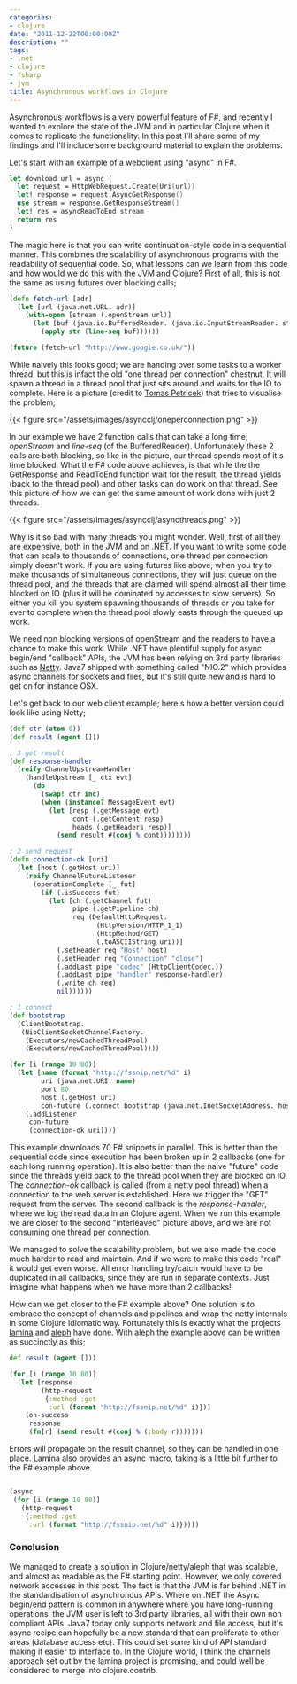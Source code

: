 ```yaml
---
categories:
- clojure
date: "2011-12-22T00:00:00Z"
description: ""
tags:
- .net
- clojure
- fsharp
- jvm
title: Asynchronous workflows in Clojure
---
```


Asynchronous workflows is a very powerful feature of F#, and recently I wanted to explore the state of the JVM and in particular Clojure when it comes to replicate the functionality. In this post I'll share some of my findings and I'll include some background material to explain the problems.

Let's start with an example of a webclient using "async" in F#.

```fsharp
let download url = async {
  let request = HttpWebRequest.Create(Uri(url))
  let! response = request.AsyncGetResponse()
  use stream = response.GetResponseStream()
  let! res = asyncReadToEnd stream
  return res
}
```

The magic here is that you can write continuation-style code in a sequential manner. This combines the scalability of asynchronous programs with the readability of sequential code. So, what lessons can we learn from this code and how would we do this with the JVM and Clojure? First of all, this is not the same as using futures over blocking calls;

```clojure
(defn fetch-url [adr]
  (let [url (java.net.URL. adr)]
    (with-open [stream (.openStream url)]
      (let [buf (java.io.BufferedReader. (java.io.InputStreamReader. stream))]
        (apply str (line-seq buf))))))

(future (fetch-url "http://www.google.co.uk/"))
```

While naively this looks good; we are handing over some tasks to a worker thread, but this is infact the old "one thread per connection" chestnut. It will spawn a thread in a thread pool that just sits around and waits for the IO to complete. Here is a picture (credit to <a href="http://tomasp.net/">Tomas Petricek</a>) that tries to visualise the problem;

{{< figure src="/assets/images/asyncclj/oneperconnection.png" >}}

In our example we have 2 function calls that can take a long time; _openStream_ and _line-seq_ (of the BufferedReader). Unfortunately these 2 calls are both blocking, so like in the picture, our thread spends most of it's time blocked. What the F# code above achieves, is that while the the GetResponse and ReadToEnd function wait for the result, the thread yields (back to the thread pool) and other tasks can do work on that thread. See this picture of how we can get the same amount of work done with just 2 threads.

{{< figure src="/assets/images/asyncclj/asyncthreads.png" >}}

Why is it so bad with many threads you might wonder. Well, first of all they are expensive, both in the JVM and on .NET. If you want to write some code that can scale to thousands of connections, one thread per connection simply doesn't work. If you are using futures like above, when you try to make thousands of simultaneous connections, they will just queue on the thread pool, and the threads that are claimed will spend almost all their time blocked on IO (plus it will be dominated by accesses to slow servers). So either you kill you system spawning thousands of threads or you take for ever to complete when the thread pool slowly easts through the queued up work.

We need non blocking versions of openStream and the readers to have a chance to make this work. While .NET have plentiful supply for async begin/end "callback" APIs, the JVM has been relying on 3rd party libraries such as <a href="http://www.jboss.org/netty">Netty</a>. Java7 shipped with something called "NIO.2" which provides async channels for sockets and files, but it's still quite new and is hard to get on for instance OSX.

Let's get back to our web client example; here's how a better version could look like using Netty;

```clojure
(def ctr (atom 0))
(def result (agent []))

; 3 get result
(def response-handler
  (reify ChannelUpstreamHandler
    (handleUpstream [_ ctx evt]
      (do
        (swap! ctr inc)
        (when (instance? MessageEvent evt)
          (let [resp (.getMessage evt)
                cont (.getContent resp)
                heads (.getHeaders resp)]
            (send result #(conj % cont))))))))

; 2 send request
(defn connection-ok [uri]
  (let [host (.getHost uri)]
    (reify ChannelFutureListener
      (operationComplete [_ fut]
        (if (.isSuccess fut)
          (let [ch (.getChannel fut)
                pipe (.getPipeline ch)
                req (DefaultHttpRequest.
                      (HttpVersion/HTTP_1_1)
                      (HttpMethod/GET)
                      (.toASCIIString uri))]
            (.setHeader req "Host" host)
            (.setHeader req "Connection" "close")
            (.addLast pipe "codec" (HttpClientCodec.))
            (.addLast pipe "handler" response-handler)
            (.write ch req)
            nil))))))

; 1 connect
(def bootstrap
  (ClientBootstrap.
   (NioClientSocketChannelFactory.
    (Executors/newCachedThreadPool)
    (Executors/newCachedThreadPool))))

(for [i (range 10 80)]
  (let [name (format "http://fssnip.net/%d" i)
        uri (java.net.URI. name)
        port 80
        host (.getHost uri)
        con-future (.connect bootstrap (java.net.InetSocketAddress. host port))]
    (.addListener
     con-future
     (connection-ok uri))))
```

This example downloads 70 F# snippets in parallel. This is better than the sequential code since execution has been broken up in 2 callbacks (one for each long running operation). It is also better than the naive "future" code since the threads yield back to the thread pool when they are blocked on IO. The _connection-ok_ callback is called (from a netty pool thread) when a connection to the web server is established. Here we trigger the "GET" request from the server. The second callback is the _response-handler_, where we log the read data in an Clojure agent. When we run this example we are closer to the second "interleaved" picture above, and we are not consuming one thread per connection.

We managed to solve the scalability problem, but we also made the code much harder to read and maintain. And if we were to make this code "real" it would get even worse. All error handling try/catch would have to be duplicated in all callbacks, since they are run in separate contexts. Just imagine what happens when we have more than 2 callbacks!

How can we get closer to the F# example above? One solution is to embrace the concept of channels and pipelines and wrap the netty internals in some Clojure idiomatic way. Fortunately this is exactly what the projects <a href="https://github.com/ztellman/lamina">lamina</a> and <a href="https://github.com/ztellman/aleph">aleph</a> have done. With aleph the example above can be written as succinctly as this;

```clojure
def result (agent []))

(for [i (range 10 80)]
  (let [response
        (http-request
         {:method :get
          :url (format "http://fssnip.net/%d" i)})]
    (on-success
     response
     (fn[r] (send result #(conj % (:body r)))))))
```

Errors will propagate on the result channel, so they can be handled in one place.&nbsp;Lamina also provides an async macro, taking is a little bit further to the F# example above.

```clojure

(async
 (for [i (range 10 80)]
   (http-request
    {:method :get
     :url (format "http://fssnip.net/%d" i)}))))
```

### Conclusion
We managed to create a solution in Clojure/netty/aleph that was scalable, and almost as readable as the F# starting point. However, we only covered network accesses in this post. The fact is that the JVM is far behind .NET in the standardisation of asynchronous APIs. Where on .NET the Async begin/end pattern is common in anywhere where you have long-running operations, the JVM user is left to 3rd party libraries, all with their own non compliant APIs. Java7 today only supports network and file access, but it's async recipe can hopefully be a new standard that can proliferate to other areas (database access etc). This could set some kind of API standard making it easier to interface to. In the Clojure world, I think the channels approach set out by the lamina project is promising, and could well be considered to merge into clojure.contrib.
